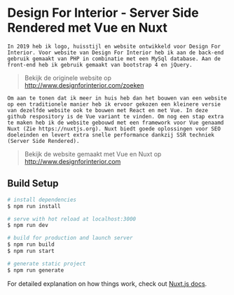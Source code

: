 # Design For Interior - Server Side Rendered met Vue en Nuxt


```
In 2019 heb ik logo, huisstijl en website ontwikkeld voor Design For Interior. Voor website van Design For Interior heb ik aan de back-end gebruik gemaakt van PHP in combinatie met een MySql database. Aan de front-end heb ik gebruik gemaakt van bootstrap 4 en jQuery.
```
> Bekijk de originele website op http://www.designforinterior.com/zoeken

```
Om aan te tonen dat ik meer in huis heb dan het bouwen van een website op een traditionele manier heb ik ervoor gekozen een kleinere versie van dezelfde website ook te bouwen met React en met Vue. In deze github respository is de Vue variant te vinden. Om nog een stap extra te maken heb ik de website gebouwd met een framework voor Vue genaamd Nuxt (Zie https://nuxtjs.org). Nuxt biedt goede oplossingen voor SEO doeleinden en levert extra snelle performance dankzij SSR techniek (Server Side Rendered).
```

> Bekijk de website gemaakt met Vue en Nuxt op http://www.designforinterior.com

## Build Setup

``` bash
# install dependencies
$ npm run install

# serve with hot reload at localhost:3000
$ npm run dev

# build for production and launch server
$ npm run build
$ npm run start

# generate static project
$ npm run generate
```

For detailed explanation on how things work, check out [Nuxt.js docs](https://nuxtjs.org).
